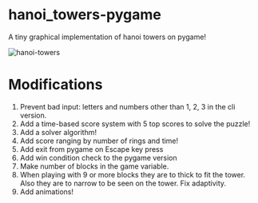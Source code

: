 # hanoi_towers-pygame
A tiny graphical implementation of hanoi towers on pygame!

![hanoi-towers](https://user-images.githubusercontent.com/33204359/144520642-2fdf8aad-7a9c-47cc-8d9f-88c7738d2d77.gif)

# Modifications
1. Prevent bad input: letters and numbers other than 1, 2, 3 in the cli version.
2. Add a time-based score system with 5 top scores to solve the puzzle!
3. Add a solver algorithm!
4. Add score ranging by number of rings and time!
5. Add exit from pygame on Escape key press
6. Add win condition check to the pygame version
7. Make number of blocks in the game variable. 
8. When playing with 9 or more blocks they are to thick to fit the tower. Also they are to narrow to be seen on the tower. Fix adaptivity.
9. Add animations!
